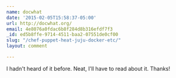```yaml
---
name: docwhat
date: '2015-02-05T15:58:37-05:00'
url: http://docwhat.org/
email: 4e8076a0fdac6b8f284d8b316efdf7f3
_id: ed5b8ffe-9714-4511-baa2-07551de0cf00
slug: "/chef-puppet-heat-juju-docker-etc/"
layout: comment

---
```


I hadn't heard of it before.  Neat, I'll have to read about it. Thanks!
